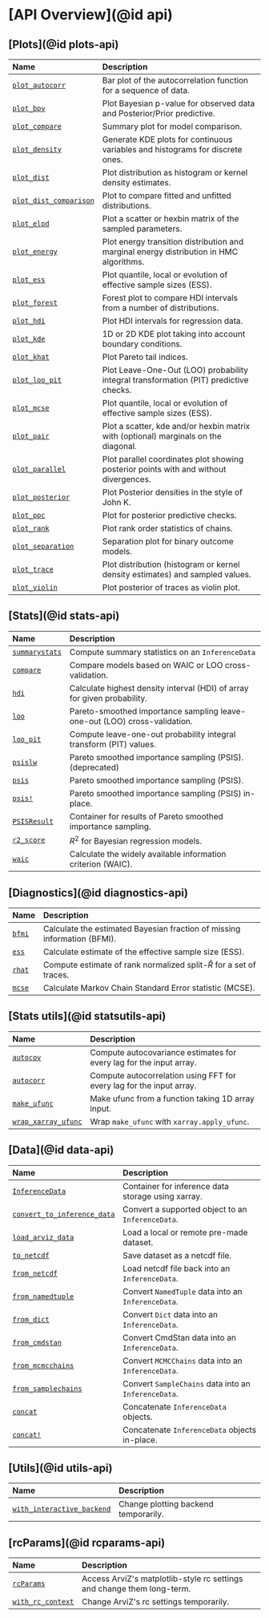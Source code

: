 # [API Overview](@id api)

## [Plots](@id plots-api)

| Name                           | Description                                                                             |
|:------------------------------ |:--------------------------------------------------------------------------------------- |
| [`plot_autocorr`](@ref)        | Bar plot of the autocorrelation function for a sequence of data.                        |
| [`plot_bpv`](@ref)             | Plot Bayesian p-value for observed data and Posterior/Prior predictive.                 |
| [`plot_compare`](@ref)         | Summary plot for model comparison.                                                      |
| [`plot_density`](@ref)         | Generate KDE plots for continuous variables and histograms for discrete ones.           |
| [`plot_dist`](@ref)            | Plot distribution as histogram or kernel density estimates.                             |
| [`plot_dist_comparison`](@ref) | Plot to compare fitted and unfitted distributions.                                      |
| [`plot_elpd`](@ref)            | Plot a scatter or hexbin matrix of the sampled parameters.                              |
| [`plot_energy`](@ref)          | Plot energy transition distribution and marginal energy distribution in HMC algorithms. |
| [`plot_ess`](@ref)             | Plot quantile, local or evolution of effective sample sizes (ESS).                      |
| [`plot_forest`](@ref)          | Forest plot to compare HDI intervals from a number of distributions.                    |
| [`plot_hdi`](@ref)             | Plot HDI intervals for regression data.                                                 |
| [`plot_kde`](@ref)             | 1D or 2D KDE plot taking into account boundary conditions.                              |
| [`plot_khat`](@ref)            | Plot Pareto tail indices.                                                               |
| [`plot_loo_pit`](@ref)         | Plot Leave-One-Out (LOO) probability integral transformation (PIT) predictive checks.   |
| [`plot_mcse`](@ref)            | Plot quantile, local or evolution of effective sample sizes (ESS).                      |
| [`plot_pair`](@ref)            | Plot a scatter, kde and/or hexbin matrix with (optional) marginals on the diagonal.     |
| [`plot_parallel`](@ref)        | Plot parallel coordinates plot showing posterior points with and without divergences.   |
| [`plot_posterior`](@ref)       | Plot Posterior densities in the style of John K.                                        |
| [`plot_ppc`](@ref)             | Plot for posterior predictive checks.                                                   |
| [`plot_rank`](@ref)            | Plot rank order statistics of chains.                                                   |
| [`plot_separation`](@ref)      | Separation plot for binary outcome models.                                              |
| [`plot_trace`](@ref)           | Plot distribution (histogram or kernel density estimates) and sampled values.           |
| [`plot_violin`](@ref)          | Plot posterior of traces as violin plot.                                                |

## [Stats](@id stats-api)

| Name                   | Description                                                               |
|:---------------------- |:------------------------------------------------------------------------- |
| [`summarystats`](@ref) | Compute summary statistics on an `InferenceData`                          |
| [`compare`](@ref)      | Compare models based on WAIC or LOO cross-validation.                     |
| [`hdi`](@ref)          | Calculate highest density interval (HDI) of array for given probability.  |
| [`loo`](@ref)          | Pareto-smoothed importance sampling leave-one-out (LOO) cross-validation. |
| [`loo_pit`](@ref)      | Compute leave-one-out probability integral transform (PIT) values.        |
| [`psislw`](@ref)       | Pareto smoothed importance sampling (PSIS). (deprecated)                  |
| [`psis`](@ref)         | Pareto smoothed importance sampling (PSIS).                               |
| [`psis!`](@ref)        | Pareto smoothed importance sampling (PSIS) in-place.                      |
| [`PSISResult`](@ref)    | Container for results of Pareto smoothed importance sampling.            |
| [`r2_score`](@ref)     | $R^2$ for Bayesian regression models.                                     |
| [`waic`](@ref)         | Calculate the widely available information criterion (WAIC).              |

## [Diagnostics](@id diagnostics-api)

| Name           | Description                                                              |
|:-------------- |:------------------------------------------------------------------------ |
| [`bfmi`](@ref) | Calculate the estimated Bayesian fraction of missing information (BFMI). |
| [`ess`](@ref)  | Calculate estimate of the effective sample size (ESS).                   |
| [`rhat`](@ref) | Compute estimate of rank normalized split-$\hat{R}$ for a set of traces. |
| [`mcse`](@ref) | Calculate Markov Chain Standard Error statistic (MCSE).                  |

## [Stats utils](@id statsutils-api)

| Name                        | Description                                                          |
|:--------------------------- |:-------------------------------------------------------------------- |
| [`autocov`](@ref)           | Compute autocovariance estimates for every lag for the input array.  |
| [`autocorr`](@ref)          | Compute autocorrelation using FFT for every lag for the input array. |
| [`make_ufunc`](@ref)        | Make ufunc from a function taking 1D array input.                    |
| [`wrap_xarray_ufunc`](@ref) | Wrap `make_ufunc` with `xarray.apply_ufunc`.                         |

## [Data](@id data-api)

| Name                                | Description                                          |
|:----------------------------------- |:---------------------------------------------------- |
| [`InferenceData`](@ref)             | Container for inference data storage using xarray.   |
| [`convert_to_inference_data`](@ref) | Convert a supported object to an `InferenceData`.    |
| [`load_arviz_data`](@ref)           | Load a local or remote pre-made dataset.             |
| [`to_netcdf`](@ref)                 | Save dataset as a netcdf file.                       |
| [`from_netcdf`](@ref)               | Load netcdf file back into an `InferenceData`.       |
| [`from_namedtuple`](@ref)           | Convert `NamedTuple` data into an `InferenceData`.   |
| [`from_dict`](@ref)                 | Convert `Dict` data into an `InferenceData`.         |
| [`from_cmdstan`](@ref)              | Convert CmdStan data into an `InferenceData`.        |
| [`from_mcmcchains`](@ref)           | Convert `MCMCChains` data into an `InferenceData`.   |
| [`from_samplechains`](@ref)         | Convert `SampleChains` data into an `InferenceData`. |
| [`concat`](@ref)                    | Concatenate `InferenceData` objects.                 |
| [`concat!`](@ref)                   | Concatenate `InferenceData` objects in-place.        |

## [Utils](@id utils-api)

| Name                               | Description                          |
|:---------------------------------- |:------------------------------------ |
| [`with_interactive_backend`](@ref) | Change plotting backend temporarily. |

## [rcParams](@id rcparams-api)

| Name                      | Description                                                            |
|:------------------------- |:---------------------------------------------------------------------- |
| [`rcParams`](@ref)        | Access ArviZ's matplotlib-style rc settings and change them long-term. |
| [`with_rc_context`](@ref) | Change ArviZ's rc settings temporarily.                                |
